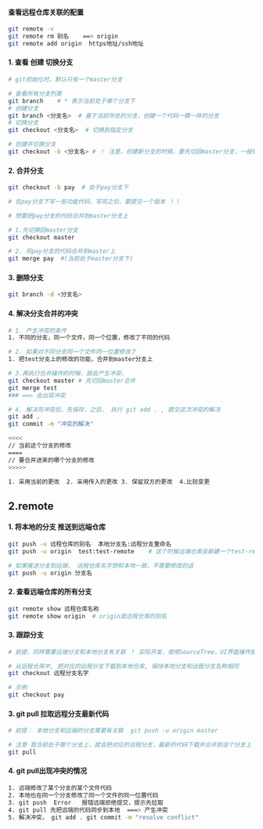 #### 查看远程仓库关联的配置

```bash
git remote -v
git remote rm 别名    ==> origin
git remote add origin  https地址/ssh地址
```

#### 1. 查看 创建 切换分支

```bash
# git初始化时，默认只有一个master分支

# 查看所有分支列表
git branch    # * 表示当前处于哪个分支下
# 创建分支
git branch <分支名>  # 基于当前所处的分支，创建一个代码一模一样的分支
# 切换分支
git checkout <分支名>  # 切换到指定分支

# 创建并切换分支
git checkout -b <分支名> # ！ 注意，创建新分支的时候，要先切回master分支，一般情况下，基于master创建新的分支

```

#### 2. 合并分支

```bash
git checkout -b pay  # 处于pay分支下

# 在pay分支下写一些功能代码，写完之后，要提交一个版本 ！！

# 想要把pay分支的代码合并到master分支上

# 1.先切换回master分支 
git checkout master

# 2. 将pay分支的代码合并到master上
git merge pay  #(当前处于master分支下)
```

#### 3. 删除分支

```bash
git branch -d <分支名>
```

#### 4. 解决分支合并的冲突

```bash
# 1. 产生冲突的条件 
1. 不同的分支，同一个文件，同一个位置，修改了不同的代码

# 2. 如果对不同分支同一个文件同一位置修改了
1. 把test分支上的修改的功能，合并到master分支上

# 3.再执行合并操作的时候，就会产生冲突， 
git checkout master # 先切回master合并
git merge test
### ==> 会出现冲突 

# 4. 解决完冲突后，先保存，之后， 执行 git add . , 提交这次冲突的解决
git add .
git commit -m "冲突的解决"

<<<<
// 当前这个分支的修改
====
// 要合并进来的哪个分支的修改
>>>>>

1. 采用当前的更改  2. 采用传入的更改 3. 保留双方的更改  4.比较变更
```

## 2.remote

#### 1. 将本地的分支 推送到远端仓库

```bash
git push -u 远程仓库的别名  本地分支名:远程分支重命名 
git push -u origin  test:test-remote    # 这个时候远端仓库会新建一个test-remote分支，代码和test分支一模一样的

# 如果推送分支到远端， 远程仓库名字想和本地一致，不需要修改的话
git push -u origin 分支名   
```

#### 2. 查看远端仓库的所有分支

```bash
git remote show 远程仓库名称
git remote show origin  # origin是远程仓库的别名
```

#### 3. 跟踪分支

```bash
# 前提，同样需要远端分支和本地分支有关联 ！ 实际开发，使用SourceTree，UI界面操作就好

# 从远程仓库中, 把对应的远程分支下载到本地仓库, 保持本地分支和远程分支名称相同
git checkout 远程分支名字

# 示例
git checkout pay
```

#### 3. git pull  拉取远程分支最新代码

```bash
# 前提： 本地分支和远端的分支需要有关联  git push -u origin master   

# 注意 我当前处于哪个分支上，就会把对应的远程分支，最新的代码下载并合并到这个分支上
git pull 
```

#### 4. git pull出现冲突的情况

```bash
1. 远端修改了某个分支的某个文件代码
2. 本地也在同一个分支修改了同一个文件的同一位置代码
3. git push  Error   报错远端拒绝提交，提示先拉取
4. git pull 先把远端的代码同步到本地  ===> 产生冲突
5. 解决冲突， git add . git commit -m "resolve conflict"
```

